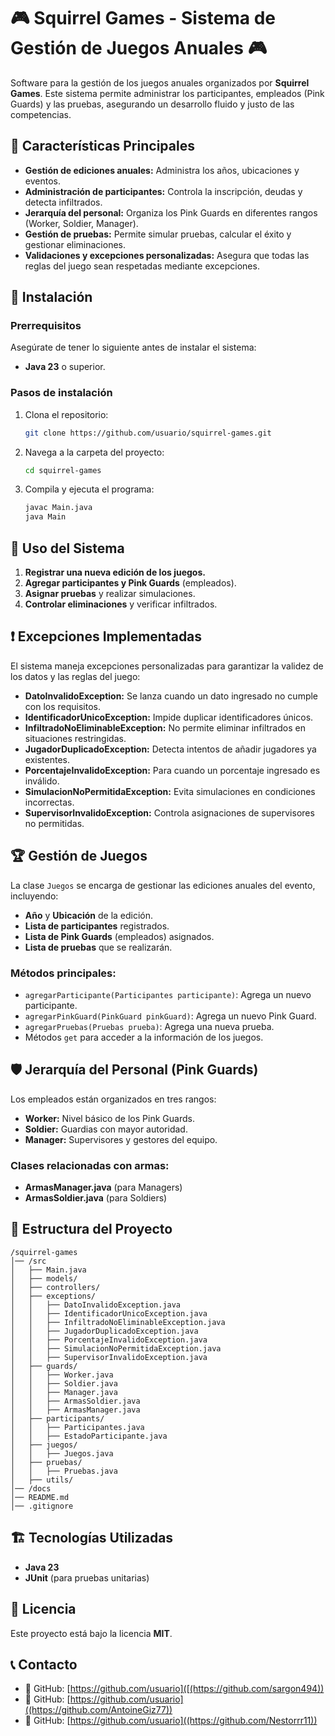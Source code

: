 # 🎮 **Squirrel Games - Sistema de Gestión de Juegos Anuales** 🎮

Software para la gestión de los juegos anuales organizados por **Squirrel Games**. Este sistema permite administrar los participantes, empleados (Pink Guards) y las pruebas, asegurando un desarrollo fluido y justo de las competencias.

## 📌 **Características Principales**

- **Gestión de ediciones anuales:** Administra los años, ubicaciones y eventos.
- **Administración de participantes:** Controla la inscripción, deudas y detecta infiltrados.
- **Jerarquía del personal:** Organiza los Pink Guards en diferentes rangos (Worker, Soldier, Manager).
- **Gestión de pruebas:** Permite simular pruebas, calcular el éxito y gestionar eliminaciones.
- **Validaciones y excepciones personalizadas:** Asegura que todas las reglas del juego sean respetadas mediante excepciones.

## 🚀 **Instalación**

### Prerrequisitos

Asegúrate de tener lo siguiente antes de instalar el sistema:

- **Java 23** o superior.

### Pasos de instalación

1. Clona el repositorio:
   ```bash
   git clone https://github.com/usuario/squirrel-games.git
   ```
2. Navega a la carpeta del proyecto:
   ```bash
   cd squirrel-games
   ```
3. Compila y ejecuta el programa:
   ```bash
   javac Main.java
   java Main
   ```

## 📖 **Uso del Sistema**

1. **Registrar una nueva edición de los juegos.**
2. **Agregar participantes y Pink Guards** (empleados).
3. **Asignar pruebas** y realizar simulaciones.
4. **Controlar eliminaciones** y verificar infiltrados.

## ❗ **Excepciones Implementadas**

El sistema maneja excepciones personalizadas para garantizar la validez de los datos y las reglas del juego:

- **DatoInvalidoException:** Se lanza cuando un dato ingresado no cumple con los requisitos.
- **IdentificadorUnicoException:** Impide duplicar identificadores únicos.
- **InfiltradoNoEliminableException:** No permite eliminar infiltrados en situaciones restringidas.
- **JugadorDuplicadoException:** Detecta intentos de añadir jugadores ya existentes.
- **PorcentajeInvalidoException:** Para cuando un porcentaje ingresado es inválido.
- **SimulacionNoPermitidaException:** Evita simulaciones en condiciones incorrectas.
- **SupervisorInvalidoException:** Controla asignaciones de supervisores no permitidas.

## 🏆 **Gestión de Juegos**

La clase `Juegos` se encarga de gestionar las ediciones anuales del evento, incluyendo:

- **Año** y **Ubicación** de la edición.
- **Lista de participantes** registrados.
- **Lista de Pink Guards** (empleados) asignados.
- **Lista de pruebas** que se realizarán.

### Métodos principales:

- `agregarParticipante(Participantes participante)`: Agrega un nuevo participante.
- `agregarPinkGuard(PinkGuard pinkGuard)`: Agrega un nuevo Pink Guard.
- `agregarPruebas(Pruebas prueba)`: Agrega una nueva prueba.
- Métodos `get` para acceder a la información de los juegos.

## 🛡️ **Jerarquía del Personal (Pink Guards)**

Los empleados están organizados en tres rangos:

- **Worker:** Nivel básico de los Pink Guards.
- **Soldier:** Guardias con mayor autoridad.
- **Manager:** Supervisores y gestores del equipo.

### Clases relacionadas con armas:

- **ArmasManager.java** (para Managers)
- **ArmasSoldier.java** (para Soldiers)

## 📁 **Estructura del Proyecto**

```
/squirrel-games
│── /src
│   ├── Main.java
│   ├── models/
│   ├── controllers/
│   ├── exceptions/
│   │   ├── DatoInvalidoException.java
│   │   ├── IdentificadorUnicoException.java
│   │   ├── InfiltradoNoEliminableException.java
│   │   ├── JugadorDuplicadoException.java
│   │   ├── PorcentajeInvalidoException.java
│   │   ├── SimulacionNoPermitidaException.java
│   │   ├── SupervisorInvalidoException.java
│   ├── guards/
│   │   ├── Worker.java
│   │   ├── Soldier.java
│   │   ├── Manager.java
│   │   ├── ArmasSoldier.java
│   │   ├── ArmasManager.java
│   ├── participants/
│   │   ├── Participantes.java
│   │   ├── EstadoParticipante.java
│   ├── juegos/
│   │   ├── Juegos.java
│   ├── pruebas/
│   │   ├── Pruebas.java
│   ├── utils/
│── /docs
│── README.md
│── .gitignore
```

## 🏗️ **Tecnologías Utilizadas**

- **Java 23**
- **JUnit** (para pruebas unitarias)


## 📝 **Licencia**

Este proyecto está bajo la licencia **MIT**.

## 📞 **Contacto**

- 🐙 GitHub: [https://github.com/usuario]([(https://github.com/sargon494))
- 🐙 GitHub: [https://github.com/usuario]((https://github.com/AntoineGiz77))
- 🐙 GitHub: [https://github.com/usuario]((https://github.com/Nestorrr11))


